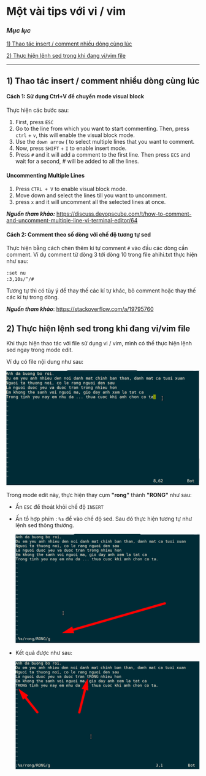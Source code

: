 # Một vài tips với vi / vim

### ***Mục lục***

[1) Thao tác insert / comment nhiều dòng cùng lúc](#1)

[2) Thực hiện lệnh sed trong khi đang vi/vim file ](#2)



---

<a name = '1'></a>

## 1) Thao tác insert / comment nhiều dòng cùng lúc 

#### Cách 1: Sử dụng Ctrl+V để chuyển mode visual block

Thực hiện các bước sau: 

1. First, press `ESC`
2. Go to the line from which you want to start commenting. Then, press `ctrl` + `v`, this will enable the visual block mode.
3. Use the `down arrow` ( to select multiple lines that you want to comment.
4. Now, press `SHIFT` + `I` to enable insert mode.
5. Press `#` and it will add a comment to the first line. Then press `ECS` and wait for a second, # will be added to all the lines. 

#### Uncommenting Multiple Lines

1. Press `CTRL + V` to enable visual block mode.
2. Move down and select the lines till you want to uncomment.
3. press `x` and it will uncomment all the selected lines at once.

***Nguồn tham khảo:***  https://discuss.devopscube.com/t/how-to-comment-and-uncomment-multiple-line-vi-terminal-editor/64 



#### Cách 2: Comment theo số dòng với chế độ tương tự sed

Thực hiện bằng cách chèn thêm kí tự comment `#` vào đầu các dòng cần comment. Ví dụ comment từ dòng 3 tới dòng 10 trong file ahihi.txt thực hiện như sau: 

```visual basic
:set nu
:3,10s/^/#
```

Tương tự thì có tùy ý để thay thế các kí tự khác, bỏ comment hoặc thay thế các kí tự trong dòng.

***Nguồn tham khảo***: https://stackoverflow.com/a/19795760

<a name = '2'></a>

## 2) Thực hiện lệnh sed trong khi đang vi/vim file

Khi thực hiện thao tác với file sử dụng vi / vim, mình có thể thực hiện lệnh sed ngay trong mode edit. 

Ví dụ có file nội dung như sau: 

![img](../images/tips_vi_1.png)

Trong mode edit này, thực hiện thay cụm **"rong"** thành **"RONG"** như sau: 

- Ấn `ESC` để thoát khỏi chế độ `INSERT`

- Ấn tổ hợp phím : `%s` để vào chế độ sed. Sau đó thực hiện tương tự như lệnh sed thông thường. 

  ![img](../images/tips_vi_2.png)

- Kết quả được như sau: 

  ![img](../images/tips_vi_3.png)